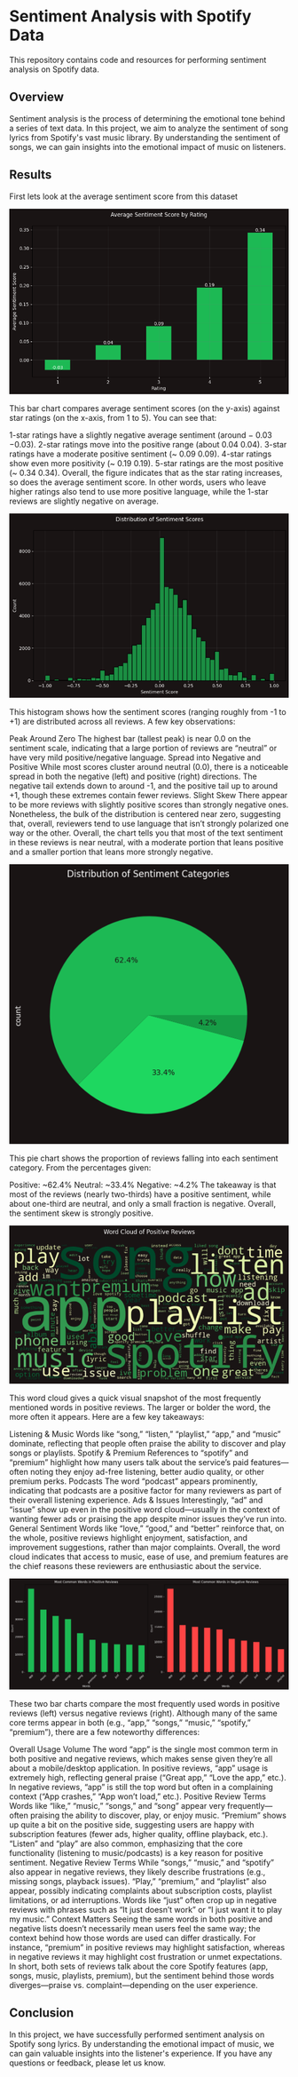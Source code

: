 # Sentiment Analysis with Spotify Data

This repository contains code and resources for performing sentiment analysis on Spotify data. 

## Overview

Sentiment analysis is the process of determining the emotional tone behind a series of text data. In this project, we aim to analyze the sentiment of song lyrics from Spotify's vast music library. By understanding the sentiment of songs, we can gain insights into the emotional impact of music on listeners.
 


## Results
First lets look at the average sentiment score from this dataset

![Alt text for your figure](figures/average_sentiment_score.png )

This bar chart compares average sentiment scores (on the y-axis) against star ratings (on the x-axis, from 1 to 5). You can see that:

1-star ratings have a slightly negative average sentiment (around 
−
0.03
−0.03).
2-star ratings move into the positive range (about 
0.04
0.04).
3-star ratings have a moderate positive sentiment (~
0.09
0.09).
4-star ratings show even more positivity (~
0.19
0.19).
5-star ratings are the most positive (~
0.34
0.34).
Overall, the figure indicates that as the star rating increases, so does the average sentiment score. In other words, users who leave higher ratings also tend to use more positive language, while the 1-star reviews are slightly negative on average.

![Alt text for your figure](figures/sentiment_distribution.png)

This histogram shows how the sentiment scores (ranging roughly from -1 to +1) are distributed across all reviews. A few key observations:

Peak Around Zero
The highest bar (tallest peak) is near 0.0 on the sentiment scale, indicating that a large portion of reviews are “neutral” or have very mild positive/negative language.
Spread into Negative and Positive
While most scores cluster around neutral (0.0), there is a noticeable spread in both the negative (left) and positive (right) directions. The negative tail extends down to around -1, and the positive tail up to around +1, though these extremes contain fewer reviews.
Slight Skew
There appear to be more reviews with slightly positive scores than strongly negative ones. Nonetheless, the bulk of the distribution is centered near zero, suggesting that, overall, reviewers tend to use language that isn’t strongly polarized one way or the other.
Overall, the chart tells you that most of the text sentiment in these reviews is near neutral, with a moderate portion that leans positive and a smaller portion that leans more strongly negative.

![Alt text for your figure](figures/sentiment_category_distribution.png)

This pie chart shows the proportion of reviews falling into each sentiment category. From the percentages given:

Positive: ~62.4%
Neutral: ~33.4%
Negative: ~4.2%
The takeaway is that most of the reviews (nearly two-thirds) have a positive sentiment, while about one-third are neutral, and only a small fraction is negative. Overall, the sentiment skew is strongly positive.

![Alt text for your figure](figures/positive_reviews_wordcloud.png)

This word cloud gives a quick visual snapshot of the most frequently mentioned words in positive reviews. The larger or bolder the word, the more often it appears. Here are a few key takeaways:

Listening & Music
Words like “song,” “listen,” “playlist,” “app,” and “music” dominate, reflecting that people often praise the ability to discover and play songs or playlists.
Spotify & Premium
References to “spotify” and “premium” highlight how many users talk about the service’s paid features—often noting they enjoy ad-free listening, better audio quality, or other premium perks.
Podcasts
The word “podcast” appears prominently, indicating that podcasts are a positive factor for many reviewers as part of their overall listening experience.
Ads & Issues
Interestingly, “ad” and “issue” show up even in the positive word cloud—usually in the context of wanting fewer ads or praising the app despite minor issues they’ve run into.
General Sentiment
Words like “love,” “good,” and “better” reinforce that, on the whole, positive reviews highlight enjoyment, satisfaction, and improvement suggestions, rather than major complaints.
Overall, the word cloud indicates that access to music, ease of use, and premium features are the chief reasons these reviewers are enthusiastic about the service.

![Alt text for your figure](figures/common_words.png)

These two bar charts compare the most frequently used words in positive reviews (left) versus negative reviews (right). Although many of the same core terms appear in both (e.g., “app,” “songs,” “music,” “spotify,” “premium”), there are a few noteworthy differences:

Overall Usage Volume
The word “app” is the single most common term in both positive and negative reviews, which makes sense given they’re all about a mobile/desktop application.
In positive reviews, “app” usage is extremely high, reflecting general praise (“Great app,” “Love the app,” etc.).
In negative reviews, “app” is still the top word but often in a complaining context (“App crashes,” “App won’t load,” etc.).
Positive Review Terms
Words like “like,” “music,” “songs,” and “song” appear very frequently—often praising the ability to discover, play, or enjoy music.
“Premium” shows up quite a bit on the positive side, suggesting users are happy with subscription features (fewer ads, higher quality, offline playback, etc.).
“Listen” and “play” are also common, emphasizing that the core functionality (listening to music/podcasts) is a key reason for positive sentiment.
Negative Review Terms
While “songs,” “music,” and “spotify” also appear in negative reviews, they likely describe frustrations (e.g., missing songs, playback issues).
“Play,” “premium,” and “playlist” also appear, possibly indicating complaints about subscription costs, playlist limitations, or ad interruptions.
Words like “just” often crop up in negative reviews with phrases such as “It just doesn’t work” or “I just want it to play my music.”
Context Matters
Seeing the same words in both positive and negative lists doesn’t necessarily mean users feel the same way; the context behind how those words are used can differ drastically.
For instance, “premium” in positive reviews may highlight satisfaction, whereas in negative reviews it may highlight cost frustration or unmet expectations.
In short, both sets of reviews talk about the core Spotify features (app, songs, music, playlists, premium), but the sentiment behind those words diverges—praise vs. complaint—depending on the user experience.


## Conclusion

In this project, we have successfully performed sentiment analysis on Spotify song lyrics. By understanding the emotional impact of music, we can gain valuable insights into the listener's experience. If you have any questions or feedback, please let us know.
